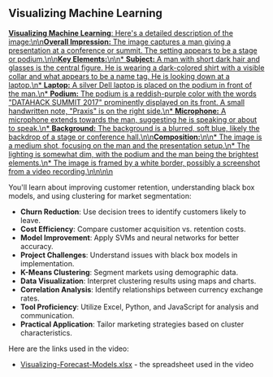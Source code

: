 ## Visualizing Machine Learning

[**Visualizing Machine Learning**: Here\'s a detailed description of the image:\n\n**Overall Impression:** The image captures a man giving a presentation at a conference or summit. The setting appears to be a stage or podium.\n\n**Key Elements:**\n\n* **Subject:** A man with short dark hair and glasses is the central figure. He is wearing a dark-colored shirt with a visible collar and what appears to be a name tag. He is looking down at a laptop.\n* **Laptop:** A silver Dell laptop is placed on the podium in front of the man.\n* **Podium:** The podium is a reddish-purple color with the words "DATAHACK SUMMIT 2017" prominently displayed on its front. A small handwritten note, "Praxis" is on the right side.\n* **Microphone:** A microphone extends towards the man, suggesting he is speaking or about to speak.\n* **Background:** The background is a blurred, soft blue, likely the backdrop of a stage or conference hall.\n\n**Composition:**\n\n* The image is a medium shot, focusing on the man and the presentation setup.\n* The lighting is somewhat dim, with the podium and the man being the brightest elements.\n* The image is framed by a white border, possibly a screenshot from a video recording.\n\n\n\n](https://youtu.be_sORnCj52COw)

You'll learn about improving customer retention, understanding black box models, and using clustering for market segmentation:

- **Churn Reduction**: Use decision trees to identify customers likely to leave.
- **Cost Efficiency**: Compare customer acquisition vs. retention costs.
- **Model Improvement**: Apply SVMs and neural networks for better accuracy.
- **Project Challenges**: Understand issues with black box models in implementation.
- **K-Means Clustering**: Segment markets using demographic data.
- **Data Visualization**: Interpret clustering results using maps and charts.
- **Correlation Analysis**: Identify relationships between currency exchange rates.
- **Tool Proficiency**: Utilize Excel, Python, and JavaScript for analysis and communication.
- **Practical Application**: Tailor marketing strategies based on cluster characteristics.

Here are the links used in the video:

- [Visualizing-Forecast-Models.xlsx](https://docs.google.com/spreadsheets/d/1oJdwjOuZMfnWX3DKw47IuGPD7yUO8vgg/view) - the spreadsheet used in the video
